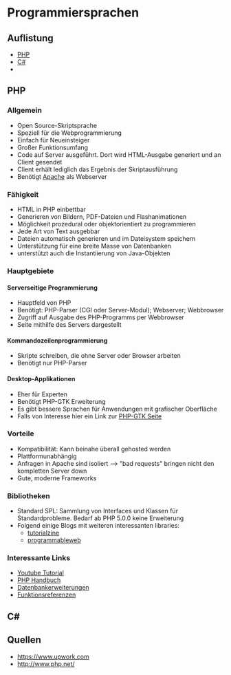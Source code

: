 # Programmiersprachen

## Auflistung

- [PHP](#php)
- [C#](c#)
- 

## PHP 

### Allgemein

- Open Source-Skriptsprache
- Speziell für die Webprogrammierung
- Einfach für Neueinsteiger
- Großer Funktionsumfang
- Code auf Server ausgeführt. Dort wird HTML-Ausgabe generiert und an Client gesendet
- Client erhält lediglich das Ergebnis der Skriptausführung
- Benötigt [Apache](capstone-project/backend/topics/Webserver.md#Apache) als Webserver

### Fähigkeit

- HTML in PHP einbettbar
- Generieren von Bildern, PDF-Dateien und Flashanimationen
- Möglichkeit prozedural oder objektorientiert zu programmieren
- Jede Art von Text ausgebbar
- Dateien automatisch generieren und im Dateisystem speichern
- Unterstützung für eine breite Masse von Datenbanken
-  unterstützt auch die Instantiierung von Java-Objekten

### Hauptgebiete

#### Serverseitige Programmierung

- Hauptfeld von PHP
- Benötigt: PHP-Parser (CGI oder Server-Modul); Webserver; Webbrowser
- Zugriff auf Ausgabe des PHP-Programms per Webbrowser
- Seite mithilfe des Servers dargestellt

#### Kommandozeilenprogrammierung

- Skripte schreiben, die ohne Server oder Browser arbeiten
- Benötigt nur PHP-Parser

#### Desktop-Applikationen

- Eher für Experten
- Benötigt PHP-GTK Erweiterung
- Es gibt bessere Sprachen für Anwendungen mit grafischer Oberfläche
- Falls von Interesse hier ein Link zur [PHP-GTK Seite](http://gtk.php.net/)

### Vorteile

- Kompatibilität: Kann beinahe überall gehosted werden
- Plattformunabhängig
- Anfragen in Apache sind isoliert --> "bad requests" bringen nicht den kompletten Server down
- Gute, moderne Frameworks


### Bibliotheken

- Standard SPL: Sammlung von Interfaces und Klassen für Standardprobleme. Bedarf ab PHP 5.0.0 keine Erweiterung
- Folgend einige Blogs mit weiteren interessanten libraries:
  - [tutorialzine](https://tutorialzine.com/2013/02/24-cool-php-libraries-you-should-know-about)
  - [programmableweb](https://www.programmableweb.com/news/15-best-php-libraries-every-developer-should-know/analysis/2015/11/18)

### Interessante Links

- [Youtube Tutorial](https://www.youtube.com/playlist?list=PLNmsVeXQZj7rZMP1lj32Qyp4bkarvzCGm)
- [PHP Handbuch](http://php.net/manual/de/index.php)
- [Datenbankerweiterungen](http://php.net/manual/de/refs.database.php)
- [Funktionsreferenzen](http://php.net/manual/de/funcref.php)

## C#

## Quellen

- https://www.upwork.com
- http://www.php.net/

